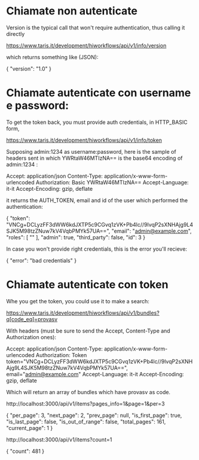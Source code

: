 # Chiamate non autenticate

Version is the typical call that won't require authentication, thus calling it directly

https://www.taris.it/development/hiworkflows/api/v1/info/version

which returns something like (JSON):

{
  "version": "1.0"
}

# Chiamate autenticate con username e password:

To get the token back, you must provide auth credentials, in HTTP_BASIC form,

https://www.taris.it/development/hiworkflows/api/v1/info/token

Supposing admin:1234 as username:password, here is the sample of headers sent in which YWRtaW46MTIzNA== is the base64 encoding of admin:1234 :

Accept: application/json
Content-Type: application/x-www-form-urlencoded
Authorization: Basic YWRtaW46MTIzNA==
Accept-Language: it-it
Accept-Encoding: gzip, deflate

it returns the AUTH_TOKEN, email and id of the user which performed the authentication:

{
  "token": "VNCg+DCLyzFF3dWW6kdJXTP5c9CGvq1zVK+Pb4lc//9lvqP2sXNHAjg9L4SJK5M98tzZNuw7kV4VqbPMYk57UA==",
  "email": "admin@example.com",
  "roles": [
    ""
  ],
  "admin": true,
  "third_party": false,
  "id": 3
}

In case you won't provide right credentials, this is the error you'll recieve:

{
  "error": "bad credentials"
}

# Chiamate autenticate con token

Whe you get the token, you could use it to make a search:

https://www.taris.it/development/hiworkflows/api/v1/bundles?q[code_eq]=provasv

With headers (must be sure to send the Accept, Content-Type and Authorization ones):

Accept: application/json
Content-Type: application/x-www-form-urlencoded
Authorization: Token token="VNCg+DCLyzFF3dWW6kdJXTP5c9CGvq1zVK+Pb4lc//9lvqP2sXNHAjg9L4SJK5M98tzZNuw7kV4VqbPMYk57UA==", email="admin@example.com"
Accept-Language: it-it
Accept-Encoding: gzip, deflate

Which will return an array of bundles which have provasv as code.

http://localhost:3000/api/v1/items?pages_info=1&page=1&per=3

{
  "per_page": 3,
  "next_page": 2,
  "prev_page": null,
  "is_first_page": true,
  "is_last_page": false,
  "is_out_of_range": false,
  "total_pages": 161,
  "current_page": 1
}

http://localhost:3000/api/v1/items?count=1

{
  "count": 481
}

